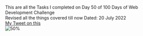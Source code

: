 This are all the Tasks I completed on Day 50 of 100 Days of Web Development Challenge<br>
Revised all the things covered till now
Dated: 20 July 2022<br>
[My Tweet on this](https://twitter.com/Saurav_Navdhare/status/1549631408460677122)<br>
![50%](https://progress-bar.dev/50)
